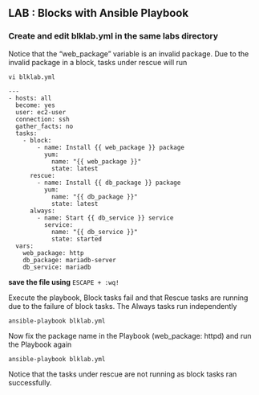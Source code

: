 ## LAB : Blocks with Ansible Playbook

### Create and edit blklab.yml in the same labs directory 
 Notice that the “web_package” variable is an invalid package. Due to the invalid package in a block, tasks under rescue will run
```
vi blklab.yml
```
```
---
- hosts: all
  become: yes
  user: ec2-user
  connection: ssh
  gather_facts: no
  tasks:
    - block:
        - name: Install {{ web_package }} package
          yum:
            name: "{{ web_package }}"
            state: latest
      rescue:
        - name: Install {{ db_package }} package
          yum:
            name: "{{ db_package }}"
            state: latest
      always:
        - name: Start {{ db_service }} service
          service:
            name: "{{ db_service }}"
            state: started
  vars:
    web_package: http
    db_package: mariadb-server
    db_service: mariadb
```
**save the file using** `ESCAPE + :wq!`

 Execute the playbook,
 Block tasks fail and that Rescue tasks are running due to the failure of block tasks. The Always tasks run independently
```
ansible-playbook blklab.yml
```
 Now fix the package name in the Playbook (web_package: httpd) and run the Playbook again
```
ansible-playbook blklab.yml
```

 Notice that the tasks under rescue are not running as block tasks ran successfully.
